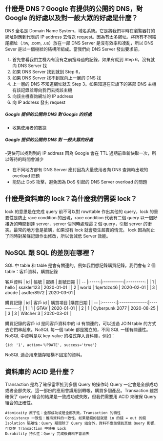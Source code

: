 ## 什麼是 DNS？Google 有提供的公開的 DNS，對 Google 的好處以及對一般大眾的好處是什麼？
DNS 全名是 Domain Name System，域名系統。它是將我們平時在瀏覧器打的網址對應到代表的 IP address 去傳送 request。因為有太多網址。將所有不同結尾網址（.tw, .com, .us）放在一部 DNS Server 是沒有效率和凌亂，所以 DNS Sever 是以一個樹狀的結構所組成。當我們向 DNS Server 發出要求前，

1. 首先會看我們主機內有沒有之前搜尋過的記錄，如果有就到 Step 6，沒有就向 DNS Server 找
2. 如果 DNS Server 找到就到 Step 6，
3. 如果 DNS Server 找不到就向上一層的 DNS 找
4. 上一層的 DNS 不知道網址就去 Step 3。如果知道在它旗下的某部 DNS 主機有該記錄並導向我們去找該主機
5. 向該主機查詢網址的 IP address
6. 向 IP address 發出 request

##### Google 提供的公開的 DNS 對 Google 的好處
- 收集使用者的數據

##### Google 提供的公開的 DNS 對 一般大眾的好處
-更快可以找到到的 IP address 因為 Google 會在 TTL 過期前重新快取一次，所以等待的時間會減少
- 在不同地方都有 DNS Server 應付因為大量使用者向 DNS 查詢時出現的 overload 問題
- 能防止 DoS 攻擊，避免因為 DoS 引起的 DNS Server overload 的問題

## 什麼是資料庫的 lock？為什麼我們需要 lock？
lock 的意思是在完成 query 前不可以對 row/table 作出其他的 query，lock 的重要性是防止 race condition 的出現，race condition 代表有二個 query 以一個好接近的時間到達 server，server 個同時處理這 2 個 query，引起 server 的衝突。最常的地方會是搶購，如果沒有 lock 就會發生超賣的情況。
lock 因為防止了同時對某條記錄作出修改，所以會減低 Server 效能。

## NoSQL 跟 SQL 的差別在哪裡？
SQL 中 table 和 table 是會有關連的。例如我們想記錄購買記錄，我們會有 2 個 table：客戶資料，購買記錄

客戶資料
| id | 帳號  | 密碼        | 創號日期        |
| -- |:-----:|:----------:|:---------: |
| 1  | hello | ssakler123 | 2020-01-01 |
| 2  | world | 1qertdzs46 | 2020-02-01 |
| 3  | abcde | asdfer8972 | 2020-03-01 |

購買記錄
| id | 客戶 id | 購買項目        |購買日期     |
| -- |:-------:|:--------------:|-----------:|
| 1  | 1       | GTAV           | 2020-01-01 |
| 2  | 1       | Cyberpunk 2077 | 2020-08-25 |
| 3  | 3       | Witcher 3      | 2020-03-01 |

購買記錄的客戶 id 是同客戶資料中的 id 有關連的，可以透過 JOIN table 的方式去它們串起來。NoSQL 每一個 table 都是獨立的，不同 SQL 一樣有闗連性。 NoSQL 中資料是以 key-value 的格式存入資料庫，例如：
```
{id: '1', action='UPDATE', success='true'}
```
NoSQL 適合用來儲存結構不固定的資料。

## 資料庫的 ACID 是什麼？
Transaction 是為了確保當牽扯到多個 Query 的操作時 Query 一定會是全部成功或者全部失敗，這一部份的應用會識用到轉帳，購買多個產品。Transaction 雖然確保了 query 組合的結果是一致成功或失敗，但我們需要用 ACID 來確保 Query 組合的正確性。
```
Atomicaity 原子性：全部成功或是全部失敗，Transaction 的特性
Consistency 一致性：維持資料的一致性，如果是錢的話就是 in 的錢 = out 的錢
Isolation 隔離性：Query 期間除了 Query 組合外，資料不應該使到其他 Query 影響，可以在 Transaction 中使用 Lock 
Durability 持久性：Query 完成後資料不會消失
```
